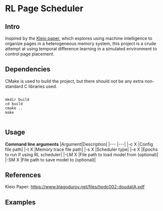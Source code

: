 # RL Page Scheduler

## Intro
Inspired by the <a href="https://www.blagodurov.net/files/hpdc002-doudaliA.pdf">Kleio paper</a>, which explores using machine intelligence
to organize pages in a heterogeneous memory system, this project is a crude attempt at using temporal difference learning in a simulated
environment to control page placement.


## Dependencies
CMake is used to build the project, but there should not be any extra non-standard C libraries used.
<pre>
<code>
mkdir build
cd build
cmake ..
make
</code>
</pre>

## Usage

**Command line arguments**
|Argument|Description|
|---        |---|
|-c X  |Config file path|
|-t X       |Memory trace file path|
|-s X       |Scheduler type|
|-e X       |Epochs to run if using RL scheduler|
|-LM X    |File path to load model from (optional)|
|-SM X |File path to save model to (optional)|

## References
Kleio Paper:
https://www.blagodurov.net/files/hpdc002-doudaliA.pdf

## Examples